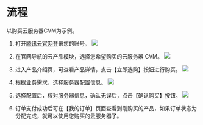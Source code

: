 
# 流程
以购买云服务器CVM为示例。
1. 打开[腾讯云官网](https://www.qcloud.com/)登录您的账号。
     ![](http://i.imgur.com/K2ObrGP.png)

2. 在官网导航的云产品模块，选择您希望购买的云服务器 CVM。
       ![](http://i.imgur.com/6N7GEVV.png)

3. 进入产品介绍页，可查看产品详情，点击【立即选购】按钮进行购买。
       ![](http://i.imgur.com/lVdLnUE.png)

4. 根据业务需求，选择服务器配置信息。
       ![](http://i.imgur.com/m9MAVLC.png)

5. 选择配置后，核对服务器信息，确认无误后，点击【确认购买】按钮。
       ![](http://i.imgur.com/MsCSm2H.png)

6. 订单支付成功后可在【我的订单】页面查看到刚购买的产品，如果订单状态为分配完成，就可以使用您购买的云服务器了。